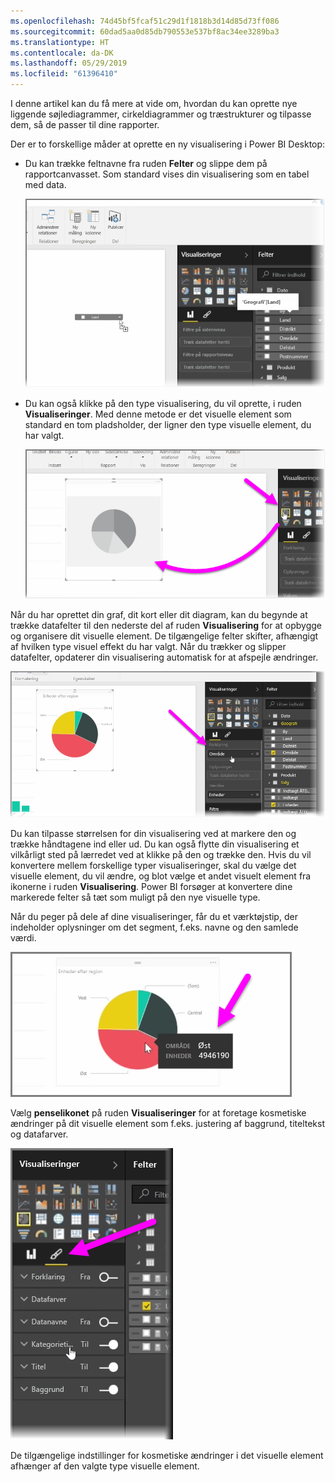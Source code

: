 ```yaml
---
ms.openlocfilehash: 74d45bf5fcaf51c29d1f1818b3d14d85d73ff086
ms.sourcegitcommit: 60dad5aa0d85db790553e537bf8ac34ee3289ba3
ms.translationtype: HT
ms.contentlocale: da-DK
ms.lasthandoff: 05/29/2019
ms.locfileid: "61396410"
---
```

I denne artikel kan du få mere at vide om, hvordan du kan oprette nye liggende søjlediagrammer, cirkeldiagrammer og træstrukturer og tilpasse dem, så de passer til dine rapporter.

Der er to forskellige måder at oprette en ny visualisering i Power BI Desktop:

* Du kan trække feltnavne fra ruden **Felter** og slippe dem på rapportcanvasset. Som standard vises din visualisering som en tabel med data.
  
  ![](media/3-2-create-customize-simple-visualizations/3-2_1.png)
* Du kan også klikke på den type visualisering, du vil oprette, i ruden **Visualiseringer**. Med denne metode er det visuelle element som standard en tom pladsholder, der ligner den type visuelle element, du har valgt.
  
  ![](media/3-2-create-customize-simple-visualizations/3-2_2.png)

Når du har oprettet din graf, dit kort eller dit diagram, kan du begynde at trække datafelter til den nederste del af ruden **Visualisering** for at opbygge og organisere dit visuelle element. De tilgængelige felter skifter, afhængigt af hvilken type visuel effekt du har valgt. Når du trækker og slipper datafelter, opdaterer din visualisering automatisk for at afspejle ændringer.

![](media/3-2-create-customize-simple-visualizations/3-2_3.png)

Du kan tilpasse størrelsen for din visualisering ved at markere den og trække håndtagene ind eller ud. Du kan også flytte din visualisering et vilkårligt sted på lærredet ved at klikke på den og trække den. Hvis du vil konvertere mellem forskellige typer visualiseringer, skal du vælge det visuelle element, du vil ændre, og blot vælge et andet visuelt element fra ikonerne i ruden **Visualisering**. Power BI forsøger at konvertere dine markerede felter så tæt som muligt på den nye visuelle type.

Når du peger på dele af dine visualiseringer, får du et værktøjstip, der indeholder oplysninger om det segment, f.eks. navne og den samlede værdi.

![](media/3-2-create-customize-simple-visualizations/3-2_4.png)

Vælg **penselikonet** på ruden **Visualiseringer** for at foretage kosmetiske ændringer på dit visuelle element som f.eks. justering af baggrund, titeltekst og datafarver.

![](media/3-2-create-customize-simple-visualizations/3-2_5.png)

De tilgængelige indstillinger for kosmetiske ændringer i det visuelle element afhænger af den valgte type visuelle element.

